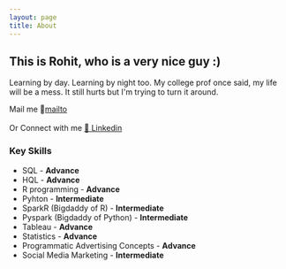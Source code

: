 ```yaml
---
layout: page
title: About
---
```


## This is Rohit, who is a very nice guy :)  

Learning by day. Learning by night too. My college prof once said, my life will be a mess. It still hurts but I'm trying to turn it around.

Mail me 📧[mailto](asoliyarohit16@gmail.com)
<br></br>
Or Connect with me [💼 Linkedin](https://www.linkedin.com/in/rohit-singh-asoliya-8a846768/ "Lets talk with a lot of adjectives!")

### Key Skills

- SQL - <strong> Advance </strong> 
- HQL - <strong> Advance </strong>
- R programming - <strong> Advance </strong> 
- Pyhton - <strong> Intermediate </strong>
- SparkR (Bigdaddy of R) - <strong> Intermediate </strong>
- Pyspark (Bigdaddy of Python) - <strong> Intermediate </strong>
- Tableau - <strong> Advance </strong>
- Statistics - <strong> Advance </strong>
- Programmatic Advertising Concepts - <strong> Advance </strong>
- Social Media Marketing - <strong> Intermediate </strong>
